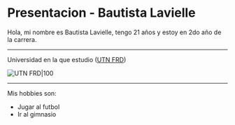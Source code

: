 # Presentacion - Bautista Lavielle 

Hola, mi nombre es Bautista Lavielle, tengo 21 años y estoy en 2do año de la carrera.
- - -
Universidad en la que estudio ([UTN FRD](https://www.frd.utn.edu.ar/))

![UTN FRD|100](https://encrypted-tbn0.gstatic.com/images?q=tbn:ANd9GcRW937CUib5gsqR5kjxayuCCz9m6ZUjFppSUgGO1fHuRg&s)
- - -
Mis hobbies son:
- Jugar al futbol
- Ir al gimnasio
